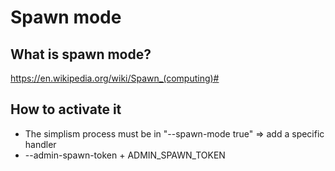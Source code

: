 # Spawn mode

## What is spawn mode?

https://en.wikipedia.org/wiki/Spawn_(computing)#

## How to activate it

- The simplism process must be in "--spawn-mode true" => add a specific handler
- --admin-spawn-token + ADMIN_SPAWN_TOKEN


